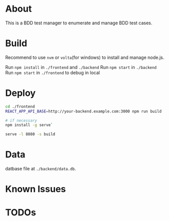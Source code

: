 
# About
This is a BDD test manager to enumerate and manage BDD test cases.

# Build
Recommend to use `nvm` or `volta`(for windows) to install and manage node.js.

Run `npm install` in `./frontend` and `./backend`
Run `npm start` in `./backend`
Run `npm start` in `./frontend` to debug in local

# Deploy
```bash
cd ./frontend
REACT_APP_API_BASE=http://your-backend.example.com:3000 npm run build

# if necessary
npm install -g serve`

serve -l 8080 -s build
```

# Data
datbase file at `./backend/data.db`.

# Known Issues

# TODOs
